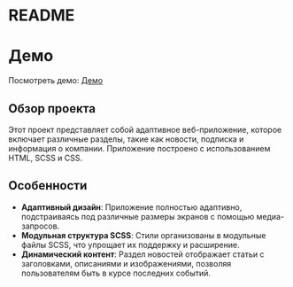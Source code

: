 # README

# Демо

Посмотреть демо: [Демо](https://mihail-ne.github.io/landing/)

## Обзор проекта

Этот проект представляет собой адаптивное веб-приложение, которое включает различные разделы, такие как новости, подписка и информация о компании. Приложение построено с использованием HTML, SCSS и CSS.

## Особенности

- **Адаптивный дизайн**: Приложение полностью адаптивно, подстраиваясь под различные размеры экранов с помощью медиа-запросов.
- **Модульная структура SCSS**: Стили организованы в модульные файлы SCSS, что упрощает их поддержку и расширение.
- **Динамический контент**: Раздел новостей отображает статьи с заголовками, описаниями и изображениями, позволяя пользователям быть в курсе последних событий.
